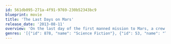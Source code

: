 ```yaml
---
id: 561db095-271a-4f91-9769-230b52343bc9
blueprint: movie
title: 'The Last Days on Mars'
release_date: '2013-08-11'
overview: 'On the last day of the first manned mission to Mars, a crew member of Tantalus Base believes he has made an astounding discovery – fossilized evidence of bacterial life. Unwilling to let the relief crew claims all the glory, he disobeys orders to pack up and goes out on an unauthorized expedition to collect further samples. But a routine excavation turns to disaster when the porous ground collapses and he falls into a deep crevice and near certain death. His devastated colleagues attempt to recover his body. However, when another vanishes, they start to suspect that the life-form they have discovered is not without danger.'
genres: '[{"id": 878, "name": "Science Fiction"}, {"id": 53, "name": "Thriller"}, {"id": 27, "name": "Horror"}]'
---
```

